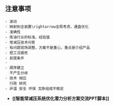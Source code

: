 ## 注意事项
	- 波动
	- 映射到全装置\rightarrow全局考虑，通盘优化
	- 准确性
	- 炼油行业的标准，经验值
	- 常减压技术问答
	- 有问题现场调整，方案不是重心，重点是介绍产品
	- 把工况摁死
	- 前提条件
	-
	- 顺序建立
	  不产生分歧
	- 技术 相应
	  行政 研究
	- 炉温 安全 环保 瓦斯组成不稳定
- **[[智能常减压系统优化潜力分析方案交流PPT脚本]]**